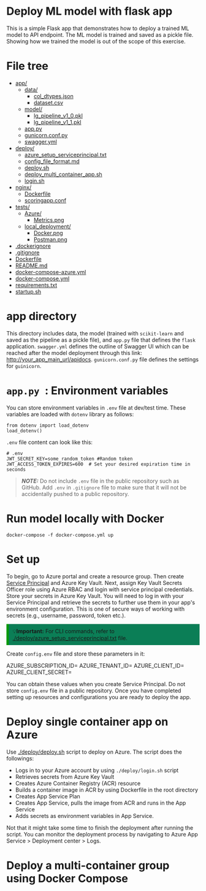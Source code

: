 # Deploy ML model with flask app

This is a simple Flask app that demonstrates how to deploy a trained ML model to API endpoint. The ML model is trained and saved as a pickle file. Showing how we trained the model is out of the scope of this exercise.

# File tree


* [app/](./flaskapp/app)
  * [data/](./flaskapp/app/data)
    * [col_dtypes.json](./flaskapp/app/data/col_dtypes.json)
    * [dataset.csv](./flaskapp/app/data/dataset.csv)
  * [model/](./flaskapp/app/model)
    * [lg_pipeline_v1_0.pkl](./flaskapp/app/model/lg_pipeline_v1_0.pkl)
    * [lg_pipeline_v1_1.pkl](./flaskapp/app/model/lg_pipeline_v1_1.pkl)
  * [app.py](./flaskapp/app/app.py)
  * [gunicorn.conf.py](./flaskapp/app/gunicorn.conf.py)
  * [swagger.yml](./flaskapp/app/swagger.yml)
* [deploy/](./flaskapp/deploy)
  * [azure_setup_serviceprincipal.txt](./flaskapp/deploy/azure_setup_serviceprincipal.txt)
  * [config_file_format.md](./flaskapp/deploy/config_file_format.md)
  * [deploy.sh](./flaskapp/deploy/deploy.sh)
  * [deploy_multi_container_app.sh](./flaskapp/deploy/deploy_multi_container_app.sh)
  * [login.sh](./flaskapp/deploy/login.sh)
* [nginx/](./flaskapp/nginx)
  * [Dockerfile](./flaskapp/nginx/Dockerfile)
  * [scoringapp.conf](./flaskapp/nginx/scoringapp.conf)
* [tests/](./flaskapp/tests)
  * [Azure/](./flaskapp/tests/Azure)
    * [Metrics.png](./flaskapp/tests/Azure/Metrics.png)
  * [local_deployment/](./flaskapp/tests/local_deployment)
    * [Docker.png](./flaskapp/tests/local_deployment/Docker.png)
    * [Postman.png](./flaskapp/tests/local_deployment/Postman.png)
* [.dockerignore](./flaskapp/.dockerignore)
* [.gitignore](./flaskapp/.gitignore)
* [Dockerfile](./flaskapp/Dockerfile)
* [README.md](./flaskapp/README.md)
* [docker-compose-azure.yml](./flaskapp/docker-compose-azure.yml)
* [docker-compose.yml](./flaskapp/docker-compose.yml)
* [requirements.txt](./flaskapp/requirements.txt)
* [startup.sh](./flaskapp/startup.sh)


# app directory
This directory includes data, the model (trained with `scikit-learn` and saved as the pipeline as a pickle file), and `app.py` file that defines the `flask` application. `swagger.yml` defines the outline of Swagger UI which can be reached after the model deployment through this link: <http://your_app_main_url/apidocs>. `gunicorn.conf.py` file defines the settings for `guinicorn`.

# `app.py `: Environment variables
You can store environment variables in `.env` file at dev/test time. These variables are loaded with `dotenv` library as follows:

```
from dotenv import load_dotenv
load_dotenv()
```

`.env` file content can look like this:

```
# .env
JWT_SECRET_KEY=some_random_token #Random token
JWT_ACCESS_TOKEN_EXPIRES=600  # Set your desired expiration time in seconds
```
> **_NOTE:_** Do not include `.env` file in the public repository such as GitHub. Add `.env` in `.gitignore` file to make sure that it will not be accidentally pushed to a public repository.

# Run model locally with Docker

`docker-compose -f docker-compose.yml up`

# Set up

To begin, go to Azure portal and create a resource group. Then create [Service Principal](https://learn.microsoft.com/en-us/cli/azure/azure-cli-sp-tutorial-1?tabs=bash) and Azure Key Vault. Next, assign Key Vault Secrets Officer role using Azure RBAC and login with service principal credentials. Store your secrets in Azure Key Vault. You will need to log in with your Service Principal and retrieve the secrets to further use them in your app's environment configuration. This is one of secure ways of working with secrets (e.g., username, password, token etc.). 

<aside style="background-color: #0B7E56; border-left: 6px solid #009900; padding: 10px; margin: 10px 0;">
  💡<strong>Important:</strong> For CLI commands, refer to <a href="https://github.com/parviz11/flaskapp/blob/main/deploy/azure_setup_serviceprincipal.txt">./deploy/azure_setup_serviceprincipal.txt</a> file.
</aside>


Create `config.env` file and store these parameters in it:

AZURE_SUBSCRIPTION_ID=<value>
AZURE_TENANT_ID=<value>
AZURE_CLIENT_ID=<value>
AZURE_CLIENT_SECRET=<value>

You can obtain these values when you create Service Principal.
Do not store `config.env` file in a public repository. 
Once you have completed setting up resources and configurations you are ready to deploy the app.

# Deploy single container app on Azure

Use [./deploy/deploy.sh](https://github.com/parviz11/flaskapp/blob/main/deploy/deploy.sh) script to deploy on Azure. The script does the followings:

* Logs in to your Azure account by using `./deploy/login.sh` script
* Retrieves secrets from Azure Key Vault
* Creates Azure Container Registry (ACR) resource
* Builds a container image in ACR by using Dockerfile in the root directory
* Creates App Service Plan
* Creates App Service, pulls the image from ACR and runs in the App Service
* Adds secrets as environment variables in App Service.

Not that it might take some time to finish the deployment after running the script. You can monitor the deployment process by navigating to Azure App Service > Deployment center > Logs.

# Deploy a multi-container group using Docker Compose


